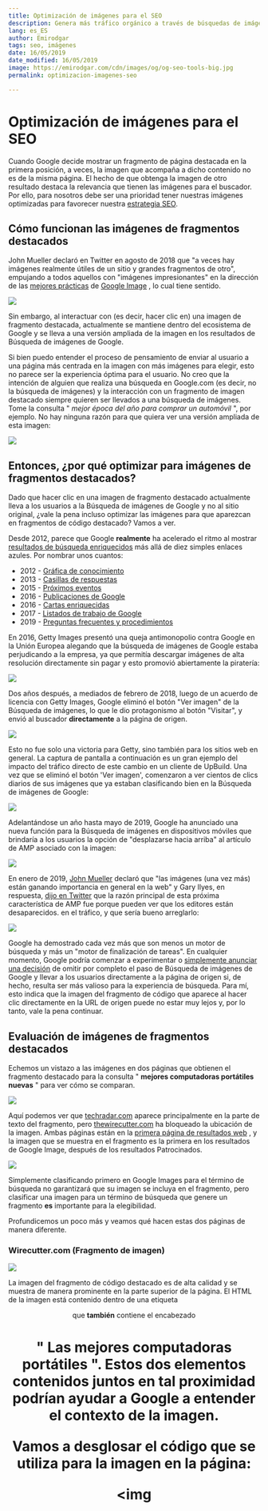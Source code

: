 ```yaml
---
title: Optimización de imágenes para el SEO
description: Genera más tráfico orgánico a través de búsquedas de imágenes y consigue mayor visibilidad en buscadores
lang: es_ES
author: Emirodgar
tags: seo, imágenes
date: 16/05/2019
date_modified: 16/05/2019
image: https://emirodgar.com/cdn/images/og/og-seo-tools-big.jpg
permalink: optimizacion-imagenes-seo

---
```


# Optimización de imágenes para el SEO

Cuando Google decide mostrar un fragmento de página destacada en la primera posición, a veces, la imagen que acompaña a dicho contenido no es de la misma página. El hecho de que obtenga la imagen de otro resultado destaca la relevancia que tienen las imágenes para el buscador. Por ello, para nosotros debe ser una prioridad tener nuestras imágenes optimizadas para favorecer nuestra [estrategia SEO](estrategia-seo).

## **Cómo funcionan las imágenes de fragmentos destacados**

John Mueller declaró en Twitter en agosto de 2018 que "a veces hay imágenes realmente útiles de un sitio y grandes fragmentos de otro", empujando a todos aquellos con "imágenes impresionantes" en la dirección de las  [mejores prácticas](https://translate.googleusercontent.com/translate_c?depth=1&hl=en&rurl=translate.google.com&sl=en&sp=nmt4&tl=es&u=https://support.google.com/webmasters/answer/114016%3Fhl%3Den&xid=17259,1500004,15700021,15700043,15700186,15700190,15700253,15700256,15700259&usg=ALkJrhic7HO1lbGgjxjWtXDHNhA_4wMF6w)  de  [Google Image](https://translate.googleusercontent.com/translate_c?depth=1&hl=en&rurl=translate.google.com&sl=en&sp=nmt4&tl=es&u=https://support.google.com/webmasters/answer/114016%3Fhl%3Den&xid=17259,1500004,15700021,15700043,15700186,15700190,15700253,15700256,15700259&usg=ALkJrhic7HO1lbGgjxjWtXDHNhA_4wMF6w)  , lo cual tiene sentido.  

![](https://lh5.googleusercontent.com/JdGA7GyEbrPGXBJ0fHEh_OG271Zisjg4Dp9yspI_Ub30gTbqRhg2bApKFjexXy98R5InthqTtyhb488k8W1YECxOXe7NPMZh0lPNjytYAr4HnCXQ0KVVHNgOvE8Wqcs1wV23PwAy)

Sin embargo, al interactuar con (es decir, hacer clic en) una imagen de fragmento destacada, actualmente se mantiene dentro del ecosistema de Google y se lleva a una versión ampliada de la imagen en los resultados de Búsqueda de imágenes de Google.

Si bien puedo entender el proceso de pensamiento de enviar al usuario a una página más centrada en la imagen con más imágenes para elegir, esto no parece ser la experiencia óptima para el usuario.  No creo que la intención de alguien que realiza una búsqueda en Google.com (es decir, no la búsqueda de imágenes) y la interacción con un fragmento de imagen destacado siempre quieren ser llevados a una búsqueda de imágenes.  Tome la consulta "  _mejor época del año para comprar un automóvil_  ", por ejemplo.  No hay ninguna razón para que quiera ver una versión ampliada de esta imagen:  

![](https://lh5.googleusercontent.com/gAf5Il-ogomog5WapRnckw1AnwaQIGNBrZ_vW8QVbwrotfbbhp72iqafCu9aE0llvllSQxMG_3mliPLX5hyezhR2JosJZlvD_wh5BMizFsKBhdNhNOR2emLiMGI7vo_w5hkbq9df)

## Entonces, ¿por qué optimizar para imágenes de fragmentos destacados?

Dado que hacer clic en una imagen de fragmento destacado actualmente lleva a los usuarios a la Búsqueda de imágenes de Google y no al sitio original, ¿vale la pena incluso optimizar las imágenes para que aparezcan en fragmentos de código destacado?  Vamos a ver.  

Desde 2012, parece que Google  **realmente**  ha acelerado el ritmo al mostrar  [resultados de búsqueda enriquecidos](https://translate.googleusercontent.com/translate_c?depth=1&hl=en&rurl=translate.google.com&sl=en&sp=nmt4&tl=es&u=https://developers.google.com/search/docs/guides/search-gallery&xid=17259,1500004,15700021,15700043,15700186,15700190,15700253,15700256,15700259&usg=ALkJrhgDfeoIAJPAiiNyex4RKUMxYSpnUw)  más allá de diez simples enlaces azules.  Por nombrar unos cuantos:  

-   2012 -  [Gráfica de conocimiento](https://translate.googleusercontent.com/translate_c?depth=1&hl=en&rurl=translate.google.com&sl=en&sp=nmt4&tl=es&u=https://googleblog.blogspot.com/2012/05/introducing-knowledge-graph-things-not.html&xid=17259,1500004,15700021,15700043,15700186,15700190,15700253,15700256,15700259&usg=ALkJrhgJJ6WdU7Dvp9j6kIono7lGeiV1GA)
-   2013 -  [Casillas de respuestas](https://translate.googleusercontent.com/translate_c?depth=1&hl=en&rurl=translate.google.com&sl=en&sp=nmt4&tl=es&u=https://moz.com/blog/101-google-answer-boxes-a-journey-into-the-knowledge-graph&xid=17259,1500004,15700021,15700043,15700186,15700190,15700253,15700256,15700259&usg=ALkJrhjO201i5mMXZx8HkHEy_bSbiZYQnA)
-   2015 -  [Próximos eventos](https://translate.googleusercontent.com/translate_c?depth=1&hl=en&rurl=translate.google.com&sl=en&sp=nmt4&tl=es&u=https://webmasters.googleblog.com/2015/01/upcoming-events-in-knowledge-graph.html&xid=17259,1500004,15700021,15700043,15700186,15700190,15700253,15700256,15700259&usg=ALkJrhj70cgcRpIzN8ZZzOJ3aYtmcIBUyQ)
-   2016 -  [Publicaciones de Google](https://translate.googleusercontent.com/translate_c?depth=1&hl=en&rurl=translate.google.com&sl=en&sp=nmt4&tl=es&u=https://blog.google/products/search/republican-debate-presidential-politics/&xid=17259,1500004,15700021,15700043,15700186,15700190,15700253,15700256,15700259&usg=ALkJrhiIaosFXhqIgZ1KpyLMBHr73YYFbQ)
-   2016 -  [Cartas enriquecidas](https://translate.googleusercontent.com/translate_c?depth=1&hl=en&rurl=translate.google.com&sl=en&sp=nmt4&tl=es&u=https://webmasters.googleblog.com/2016/05/introducing-rich-cards.html&xid=17259,1500004,15700021,15700043,15700186,15700190,15700253,15700256,15700259&usg=ALkJrhjVG38BHKBA05Vnxv2Cbz8LhUsm7g)
-   2017 -  [Listados de trabajo de Google](https://translate.googleusercontent.com/translate_c?depth=1&hl=en&rurl=translate.google.com&sl=en&sp=nmt4&tl=es&u=https://jobs.google.com/about/&xid=17259,1500004,15700021,15700043,15700186,15700190,15700253,15700256,15700259&usg=ALkJrhjcYpk9_S-FJPpXC78NlYzSHIZBPw)
-   2019 -  [Preguntas frecuentes y procedimientos](https://translate.googleusercontent.com/translate_c?depth=1&hl=en&rurl=translate.google.com&sl=en&sp=nmt4&tl=es&u=https://searchengineland.com/google-search-adds-support-for-faq-and-how-to-structured-data-316541&xid=17259,1500004,15700021,15700043,15700186,15700190,15700253,15700256,15700259&usg=ALkJrhgvW0nZciVXz6zW3XYJG3tpnNW11Q)

En 2016, Getty Images presentó una queja antimonopolio contra Google en la Unión Europea alegando que la búsqueda de imágenes de Google estaba perjudicando a la empresa, ya que permitía descargar imágenes de alta resolución directamente sin pagar y esto promovió abiertamente la piratería:  

![](https://lh5.googleusercontent.com/DaowRresYuVteJm_-pGL6iUBemdiKrOeQ2CiC09Bx8yvdXbmj2HQ654baUQWVVP5UEr76eS9R98xHkXJBwPpusQId6luR5jPi-qZzQaOasvegZ0Hbmwj3m7OBbeXsTM2106FMWY9)

Dos años después, a mediados de febrero de 2018, luego de un acuerdo de licencia con Getty Images, Google eliminó el botón "Ver imagen" de la Búsqueda de imágenes, lo que le dio protagonismo al botón "Visitar", y envió al buscador  **directamente**  a la página de origen.  

![](https://lh4.googleusercontent.com/fzr-BvW6OnyXnT5Iw4lWl41D8KPpL97ecF3KF0Vh6rjpxt6_THASnP-f9Zwk-9Ojc0YT2FvUSB9rIAIRctIohcCs2CKlQVNYnxyOZWvulWy3H31AlmI8tpOFNOfJpQMovJIbBbty)

Esto no fue solo una victoria para Getty, sino también para los sitios web en general.  La captura de pantalla a continuación es un gran ejemplo del impacto del tráfico directo de este cambio en un cliente de UpBuild.  Una vez que se eliminó el botón 'Ver imagen', comenzaron a ver cientos de clics diarios de sus imágenes que ya estaban clasificando bien en la Búsqueda de imágenes de Google:  

![](https://lh4.googleusercontent.com/MsfVBPFhC8e0KC-tNGGlbJKWkwuYjLuj0F3nZO4Q6JRSvy1OZkB1lIWNgCb_LgUEru4a26vfEf9h7WB6nUldFOa7awvx7Z6w1inBFulSvpGDB_VzHiZFfTr8HjcfImQiVcy8nEhx)

Adelantándose un año hasta mayo de 2019, Google ha anunciado una nueva función para la Búsqueda de imágenes en dispositivos móviles que brindaría a los usuarios la opción de "desplazarse hacia arriba" al artículo de AMP asociado con la imagen:  

![](https://lh4.googleusercontent.com/S2gn-rMi3rLpBtHCwAZTUSNDoCwZYXuvCTJzGFpa_hJaMp5TuhSTSJvy01HA8R0KM05XQnxkEnxlOg-IX4dTastq8Fh--Ts2rlIdtndyAbqSlPlEZi-93YjjMhUk90fWHQ1BjGgj)

En enero de 2019,  [John Mueller](https://translate.googleusercontent.com/translate_c?depth=1&hl=en&rurl=translate.google.com&sl=en&sp=nmt4&tl=es&u=https://www.seroundtable.com/google-image-search-changes-coming-this-year-27011.html&xid=17259,1500004,15700021,15700043,15700186,15700190,15700253,15700256,15700259&usg=ALkJrhjilQbbHozPT9eSJm73hkuDwubK7g)  declaró que "las imágenes (una vez más) están ganando importancia en general en la web" y Gary Ilyes, en respuesta,  [dijo en Twitter](https://translate.googleusercontent.com/translate_c?depth=1&hl=en&rurl=translate.google.com&sl=en&sp=nmt4&tl=es&u=https://twitter.com/methode/status/1126875386619412481%3Fref_src%3Dtwsrc%255Etfw%257Ctwcamp%255Etweetembed%257Ctwterm%255E1126875386619412481%26ref_url%3Dhttps%253A%252F%252Fwww.seroundtable.com%252Fgoogle-image-search-seo-future-27548.html&xid=17259,1500004,15700021,15700043,15700186,15700190,15700253,15700256,15700259&usg=ALkJrhj97_pzK8JBEmwRD8sn-yApez-wmA)  que la razón principal de esta próxima característica de AMP fue porque pueden ver que los editores están desaparecidos. en el tráfico, y que sería bueno arreglarlo:  

![](https://lh5.googleusercontent.com/Ir4LaS_N3lKdMQTribTajeLIYHzXV0j95U-D6sKbtypYb3SOoHslTrwz27Z8yHANXypuPeGP6T7Rojcn5RMYASVaqxMgMpQMH2gDqcY1TKL6yoFlAg7g0QgrQXNWefPvVpMhX9Pu)

Google ha demostrado cada vez más que son menos un motor de búsqueda y más un "motor de finalización de tareas".  En cualquier momento, Google podría comenzar a experimentar o  [simplemente anunciar una decisión](https://translate.googleusercontent.com/translate_c?depth=1&hl=en&rurl=translate.google.com&sl=en&sp=nmt4&tl=es&u=https://www.seroundtable.com/google-image-search-changes-coming-this-year-27011.html&xid=17259,1500004,15700021,15700043,15700186,15700190,15700253,15700256,15700259&usg=ALkJrhjilQbbHozPT9eSJm73hkuDwubK7g)  de omitir por completo el paso de Búsqueda de imágenes de Google y llevar a los usuarios directamente a la página de origen si, de hecho, resulta ser más valioso para la experiencia de búsqueda.  Para mí, esto indica que la imagen del fragmento de código que aparece al hacer clic directamente en la URL de origen puede no estar muy lejos y, por lo tanto, vale la pena continuar.

## Evaluación de imágenes de fragmentos destacados

Echemos un vistazo a las imágenes en dos páginas que obtienen el fragmento destacado para la consulta "  **mejores computadoras portátiles nuevas**  " para ver cómo se comparan.  

![](https://lh4.googleusercontent.com/bJRsteTfpupTf62niypVkTlisXG3w3WzfzhX11_WUsjd2PgHFAJpCVqsacG0RLd5tU3Alopsl4qaeyL3BSCjeKiMhwaUOrxzAw7x4eRNXPhJphN1yYSVsEUnFwL4w0A4JH1KbYse)

Aquí podemos ver que  [techradar.com](https://translate.googleusercontent.com/translate_c?depth=1&hl=en&rurl=translate.google.com&sl=en&sp=nmt4&tl=es&u=https://www.techradar.com/news/mobile-computing/laptops/best-laptops-1304361&xid=17259,1500004,15700021,15700043,15700186,15700190,15700253,15700256,15700259&usg=ALkJrhh1jCfX4SW66GDcxlstAdJOuFdQ0g)  aparece principalmente en la parte de texto del fragmento, pero  [thewirecutter.com](https://translate.googleusercontent.com/translate_c?depth=1&hl=en&rurl=translate.google.com&sl=en&sp=nmt4&tl=es&u=https://thewirecutter.com/reviews/best-laptops/&xid=17259,1500004,15700021,15700043,15700186,15700190,15700253,15700256,15700259&usg=ALkJrhixjNbMUBxxyDmxktUSwPFvT30puw)  ha bloqueado la ubicación de la imagen.  Ambas páginas están en la  [primera página de resultados web](https://translate.googleusercontent.com/translate_c?depth=1&hl=en&rurl=translate.google.com&sl=en&sp=nmt4&tl=es&u=https://www.google.com/search%3Fq%3Dbest%2Bnew%2Blaptops&xid=17259,1500004,15700021,15700043,15700186,15700190,15700253,15700256,15700259&usg=ALkJrhjl1pYl1skcJDz3KiqPgMAvxJ9yZA)  , y la imagen que se muestra en el fragmento es la primera en los resultados de Google Image, después de los resultados Patrocinados.  

![](https://lh3.googleusercontent.com/reeoZfSMGNwKqCrcahL9h1uVCx2FOiZeMgdsRcJ97mcap_7K0aiBRvzAbGuyM-3irAqCJ1waXkST4xX6gJdNlex_gIZtmi2hofs5UdlcUZ0IvoiVA1B25L59G9ZOKu3Z4R_B_b5J)

Simplemente clasificando primero en Google Images para el término de búsqueda no garantizará que su imagen se incluya en el fragmento, pero clasificar una imagen para un término de búsqueda que genere un fragmento  **es**  importante para la elegibilidad.

Profundicemos un poco más y veamos qué hacen estas dos páginas de manera diferente.

### Wirecutter.com (Fragmento de imagen)

![](https://lh4.googleusercontent.com/PnsQtAf350WBZ9ZS_GREpGg9aCJ3n3hi9d85eMmiDo4rafmDmMB55XdfhQ9WHQrMcu4Rvco8ZQetMRjRTKt3ZxTz24PcANV4gRD99uPBb3-ux8FJE48_m3FQxzQg2CnVYPGncxTm)

La imagen del fragmento de código destacado es de alta calidad y se muestra de manera prominente en la parte superior de la página.  El HTML de la imagen está contenido dentro de una etiqueta  **<header>**  que  **también**  contiene el encabezado  **<h1>**  "  **Las mejores computadoras portátiles**  ".  Estos dos elementos contenidos juntos en tal proximidad podrían ayudar a Google a entender el contexto de la imagen.  

Vamos a desglosar el código que se utiliza para la imagen en la página:  

<img
<!--stackedit_data:
eyJoaXN0b3J5IjpbNjQ4NzQzODg3XX0=
-->
